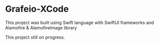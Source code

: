 # Grafeio-XCode
 
This project was built using Swift language with SwiftUI frameworks and Alamofire & AlamofireImage library

This project still on progress.
